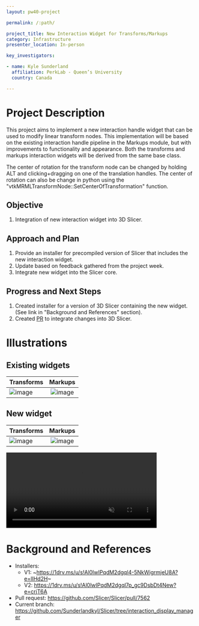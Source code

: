 ```yaml
---
layout: pw40-project

permalink: /:path/

project_title: New Interaction Widget for Transforms/Markups
category: Infrastructure
presenter_location: In-person

key_investigators:

- name: Kyle Sunderland
  affiliation: PerkLab - Queen’s University
  country: Canada

---
```


# Project Description

<!-- Add a short paragraph describing the project. -->

This project aims to implement a new interaction handle widget that can be used to modify linear transform nodes. This implementation will be based on the existing interaction handle pipeline in the Markups module, but with improvements to functionality and appearance. Both the transforms and markups interaction widgets will be derived from the same base class.

The center of rotation for the transform node can be changed by holding ALT and clicking+dragging on one of the translation handles. The center of rotation can also be change in python using the "vtkMRMLTransformNode::SetCenterOfTransformation" function.

## Objective

<!-- Describe here WHAT you would like to achieve (what you will have as end result). -->

1.  Integration of new interaction widget into 3D Slicer.

## Approach and Plan

<!-- Describe here HOW you would like to achieve the objectives stated above. -->

1.  Provide an installer for precompiled version of Slicer that includes the new interaction widget.
2.  Update based on feedback gathered from the project week.
3.  Integrate new widget into the Slicer core.

## Progress and Next Steps

<!-- Update this section as you make progress, describing of what you have ACTUALLY DONE.
     If there are specific steps that you could not complete then you can describe them here, too. -->

1.  Created installer for a version of 3D Slicer containing the new widget. (See link in "Background and References" section).
2.  Created [PR](https://github.com/Slicer/Slicer/pull/7562) to integrate changes into 3D Slicer. 

# Illustrations


## Existing widgets

| Transforms| Markups |
|----------|:-------------:|
| ![image](https://github.com/NA-MIC/ProjectWeek/assets/9222709/aa0e1abb-ee47-478e-b712-a9cfd666b311) | ![image](https://github.com/NA-MIC/ProjectWeek/assets/9222709/f65d323f-e84c-481b-94c1-1001eb209ce5) |

## New widget

| Transforms| Markups |
|----------|:-------------:|
| ![image](https://github.com/NA-MIC/ProjectWeek/assets/9222709/af25e92a-71e6-42de-b00f-21b9f1af701c) | ![image](https://github.com/NA-MIC/ProjectWeek/assets/9222709/e347f82e-ff57-4fca-86b5-b9d29414fb25) |

<video
  autoplay loop controls muted
  src="https://github.com/NA-MIC/ProjectWeek/assets/9222709/43e2d906-a8c0-4909-b357-757d41457d7a"
  style="max-height:640px; min-height: 200px">
</video>

# Background and References

<!-- If you developed any software, include link to the source code repository.
     If possible, also add links to sample data, and to any relevant publications. -->

- Installers:
  - V1: ~https://1drv.ms/u/s!Al0lwIPqdM2dgql4-5NkWigrmjeU8A?e=lIHd2H~
  - V2: https://1drv.ms/u/s!Al0lwIPqdM2dgql7p_gc9DsbDt4New?e=crjT6A
- Pull request: https://github.com/Slicer/Slicer/pull/7562
- Current branch: <https://github.com/Sunderlandkyl/Slicer/tree/interaction_display_manager>
